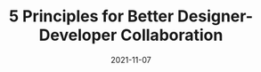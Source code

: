 ---
title: '5 Principles for Better Designer-Developer Collaboration'
link: https://xd.adobe.com/ideas/perspectives/leadership-insights/principles-designer-developer-collaboration/
description: In product design, the only certainty is change. Here are 5 timeless principles for improving designer-developer communication & collaboration.
tags: [collaboration]
date: 2021-11-07
---